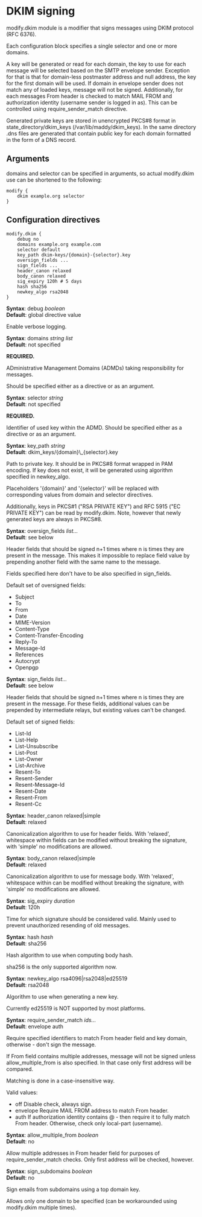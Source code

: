 # DKIM signing

modify.dkim module is a modifier that signs messages using DKIM
protocol (RFC 6376).

Each configuration block specifies a single selector
and one or more domains.

A key will be generated or read for each domain, the key to use
for each message will be selected based on the SMTP envelope sender. Exception
for that is that for domain-less postmaster address and null address, the
key for the first domain will be used. If domain in envelope sender
does not match any of loaded keys, message will not be signed.
Additionally, for each messages From header is checked to 
match MAIL FROM and authorization identity (username sender is logged in as).
This can be controlled using require\_sender\_match directive.

Generated private keys are stored in unencrypted PKCS#8 format
in state_directory/dkim_keys (/var/lib/maddy/dkim_keys).
In the same directory .dns files are generated that contain
public key for each domain formatted in the form of a DNS record.

## Arguments

domains and selector can be specified in arguments, so actual modify.dkim use can
be shortened to the following:
```
modify {
    dkim example.org selector
}
```

## Configuration directives

```
modify.dkim {
    debug no
    domains example.org example.com
    selector default
    key_path dkim-keys/{domain}-{selector}.key
    oversign_fields ...
    sign_fields ...
    header_canon relaxed
    body_canon relaxed
    sig_expiry 120h # 5 days
    hash sha256
    newkey_algo rsa2048
}
```

**Syntax**: debug _boolean_ <br>
**Default**: global directive value

Enable verbose logging.

**Syntax**: domains _string list_ <br>
**Default**: not specified

**REQUIRED.**

ADministrative Management Domains (ADMDs) taking responsibility for messages.

Should be specified either as a directive or as an argument.

**Syntax**: selector _string_ <br>
**Default**: not specified

**REQUIRED.**

Identifier of used key within the ADMD.
Should be specified either as a directive or as an argument.

**Syntax**: key\_path _string_ <br>
**Default**: dkim\_keys/{domain}\\_{selector}.key

Path to private key. It should be in PKCS#8 format wrapped in PAM encoding.
If key does not exist, it will be generated using algorithm specified
in newkey\_algo.

Placeholders '{domain}' and '{selector}' will be replaced with corresponding
values from domain and selector directives.

Additionally, keys in PKCS#1 ("RSA PRIVATE KEY") and
RFC 5915 ("EC PRIVATE KEY") can be read by modify.dkim. Note, however that
newly generated keys are always in PKCS#8.

**Syntax**: oversign\_fields _list..._ <br>
**Default**: see below

Header fields that should be signed n+1 times where n is times they are
present in the message. This makes it impossible to replace field
value by prepending another field with the same name to the message.

Fields specified here don't have to be also specified in sign\_fields.

Default set of oversigned fields:
- Subject
- To
- From
- Date
- MIME-Version
- Content-Type
- Content-Transfer-Encoding
- Reply-To
- Message-Id
- References
- Autocrypt
- Openpgp

**Syntax**: sign\_fields _list..._ <br>
**Default**: see below

Header fields that should be signed n+1 times where n is times they are
present in the message. For these fields, additional values can be prepended
by intermediate relays, but existing values can't be changed.

Default set of signed fields:
- List-Id
- List-Help
- List-Unsubscribe
- List-Post
- List-Owner
- List-Archive
- Resent-To
- Resent-Sender
- Resent-Message-Id
- Resent-Date
- Resent-From
- Resent-Cc

**Syntax**: header\_canon relaxed|simple <br>
**Default**: relaxed

Canonicalization algorithm to use for header fields. With 'relaxed', whitespace within
fields can be modified without breaking the signature, with 'simple' no
modifications are allowed.

**Syntax**: body\_canon relaxed|simple <br>
**Default**: relaxed

Canonicalization algorithm to use for message body. With 'relaxed', whitespace within
can be modified without breaking the signature, with 'simple' no
modifications are allowed.

**Syntax**: sig\_expiry _duration_ <br>
**Default**: 120h

Time for which signature should be considered valid. Mainly used to prevent
unauthorized resending of old messages.

**Syntax**: hash _hash_ <br>
**Default**: sha256

Hash algorithm to use when computing body hash.

sha256 is the only supported algorithm now.

**Syntax**: newkey\_algo rsa4096|rsa2048|ed25519 <br>
**Default**: rsa2048

Algorithm to use when generating a new key.

Currently ed25519 is NOT supported by most platforms.

**Syntax**: require\_sender\_match _ids..._ <br>
**Default**: envelope auth

Require specified identifiers to match From header field and key domain,
otherwise - don't sign the message.

If From field contains multiple addresses, message will not be
signed unless allow\_multiple\_from is also specified. In that
case only first address will be compared.

Matching is done in a case-insensitive way.

Valid values:
- off
  Disable check, always sign.
- envelope
  Require MAIL FROM address to match From header.
- auth
  If authorization identity contains @ - then require it to
  fully match From header. Otherwise, check only local-part
  (username).

**Syntax**: allow\_multiple\_from _boolean_ <br>
**Default**: no

Allow multiple addresses in From header field for purposes of
require\_sender\_match checks. Only first address will be checked, however.

**Syntax**: sign\_subdomains _boolean_ <br>
**Default**: no

Sign emails from subdomains using a top domain key.

Allows only one domain to be specified (can be workarounded using modify.dkim
multiple times).
